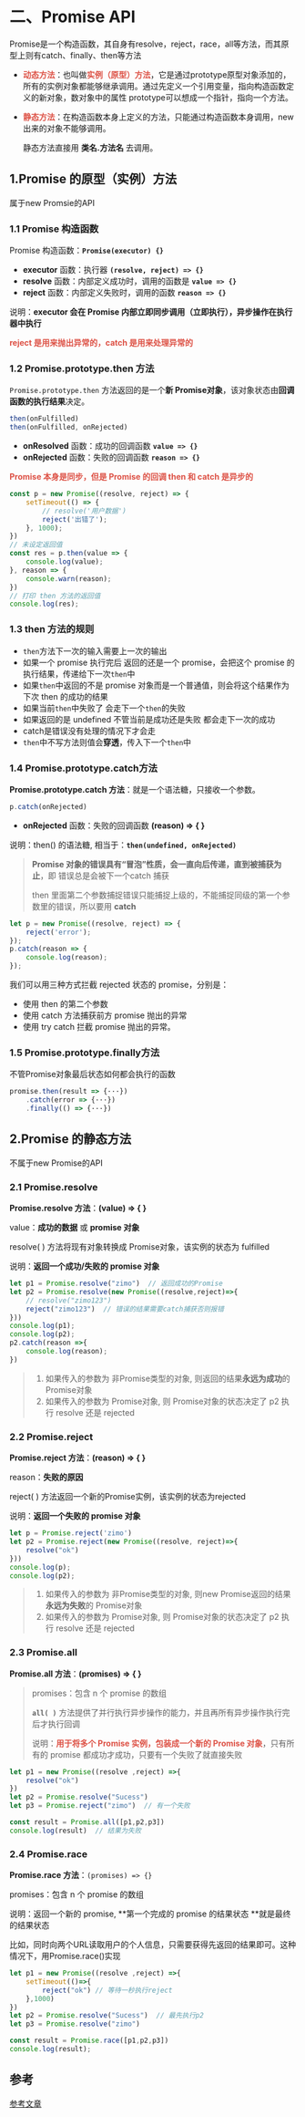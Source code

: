 # 二、Promise API

Promise是一个构造函数，其自身有resolve，reject，race，all等方法，而其原型上则有catch、finally、then等方法

- <strong style="color:#DD5145">动态方法</strong>：也叫做<strong style="color:#DD5145">实例（原型）方法</strong>，它是通过prototype原型对象添加的，所有的实例对象都能够继承调用。通过先定义一个引用变量，指向构造函数定义的新对象，数对象中的属性 prototype可以想成一个指针，指向一个方法。

- <strong style="color:#DD5145">静态方法</strong>：在构造函数本身上定义的方法，只能通过构造函数本身调用，new出来的对象不能够调用。

  静态方法直接用 **类名.方法名** 去调用。



## 1.Promise 的原型（实例）方法

属于new Promsie的API



### 1.1 Promise 构造函数

Promise 构造函数：**`Promise(executor) {}`**

- **executor** 函数：执行器 **`(resolve, reject) => {}`**
- **resolve** 函数：内部定义成功时，调用的函数是 **`value => {}`**
- **reject** 函数：内部定义失败时，调用的函数 **`reason => {}`**

说明：**executor 会在 Promise 内部立即同步调用（立即执行），异步操作在执行器中执行**

<strong style="color:#DD5145">reject 是用来抛出异常的，catch 是用来处理异常的</strong>



### 1.2 Promise.prototype.then 方法

`Promise.prototype.then` 方法返回的是一个**新 Promise对象**，该对象状态由**回调函数的执行结果**决定。

```js
then(onFulfilled)
then(onFulfilled, onRejected)
```

- **onResolved** 函数：成功的回调函数 **`value => {}`** 
- **onRejected** 函数：失败的回调函数 **`reason => {}`** 

<strong style="color:#DD5145">Promise 本身是同步，但是 Promise 的回调 then 和 catch 是异步的</strong>

```javascript
const p = new Promise((resolve, reject) => {
    setTimeout(() => {
        // resolve('用户数据')
        reject('出错了');
    }, 1000);
})
// 未设定返回值
const res = p.then(value => {
    console.log(value);
}, reason => {
    console.warn(reason);
})
// 打印 then 方法的返回值
console.log(res);
```



###  1.3 then 方法的规则

- `then`方法下一次的输入需要上一次的输出
- 如果一个 promise 执行完后 返回的还是一个 promise，会把这个 promise 的执行结果，传递给下一次`then`中
- 如果`then`中返回的不是 promise 对象而是一个普通值，则会将这个结果作为下次 then 的成功的结果
- 如果当前`then`中失败了 会走下一个`then`的失败
- 如果返回的是 undefined 不管当前是成功还是失败 都会走下一次的成功
- catch是错误没有处理的情况下才会走
- `then`中不写方法则值会**穿透**，传入下一个`then`中



### 1.4 Promise.prototype.catch方法

**Promise.prototype.catch 方法**：就是一个语法糖，只接收一个参数。

```js
p.catch(onRejected)
```

- **onRejected** 函数：失败的回调函数 **(reason) => { }**

说明：then() 的语法糖, 相当于：**`then(undefined, onRejected)`**

> **Promise 对象的错误具有“冒泡”性质，会一直向后传递，直到被捕获为止**，即 错误总是会被下一个catch 捕获
>
> then 里面第二个参数捕捉错误只能捕捉上级的，不能捕捉同级的第一个参数里的错误，所以要用 **catch**

```javascript
let p = new Promise((resolve, reject) => {
    reject('error');
});
p.catch(reason => {
    console.log(reason);
});
```

我们可以用三种方式拦截 rejected 状态的 promise，分别是：

- 使用 then 的第二个参数
- 使用 catch 方法捕获前方 promise 抛出的异常
- 使用 try catch 拦截 promise 抛出的异常。



### 1.5 Promise.prototype.finally方法

不管Promise对象最后状态如何都会执行的函数

```javascript
promise.then(result => {···})
    .catch(error => {···})
    .finally(() => {···})
```



## 2.Promise 的静态方法

不属于new Promise的API

### 2.1 Promise.resolve

**Promise.resolve 方法**：**(value) => { }**

value：**成功的数据** 或 **promise 对象**

resolve( ) 方法将现有对象转换成 Promise对象，该实例的状态为 fulfilled

说明：**返回一个成功/失败的 promise 对象**

```javascript
let p1 = Promise.resolve("zimo")  // 返回成功的Promise
let p2 = Promise.resolve(new Promise((resolve,reject)=>{
	// resolve("zimo123")
	reject("zimo123")  // 错误的结果需要catch捕获否则报错
}))
console.log(p1);
console.log(p2);
p2.catch(reason =>{
	console.log(reason);
})
```

> 1. 如果传入的参数为 非Promise类型的对象, 则返回的结果**永远为成功**的 Promise对象
> 2. 如果传入的参数为 Promise对象, 则 Promise对象的状态决定了 p2 执行 resolve 还是 rejected



### 2.2 Promise.reject

**Promise.reject 方法**：**(reason) => { }**

reason：**失败的原因**

reject( ) 方法返回一个新的Promise实例，该实例的状态为rejected

说明：**返回一个失败的 promise 对象**

```javascript
let p = Promise.reject('zimo')
let p2 = Promise.reject(new Promise((resolve, reject)=>{
    resolve("ok")
}))
console.log(p);
console.log(p2);
```

> 1. 如果传入的参数为 非Promise类型的对象, 则new Promise返回的结果**永远为失败**的 Promise对象
> 2. 如果传入的参数为 Promise对象, 则 Promise对象的状态决定了 p2 执行 resolve 还是 rejected



### 2.3 Promise.all

**Promise.all 方法**：**(promises) => { }**

> promises：包含 n 个 promise 的数组
>
> **`all( )`** 方法提供了并行执行异步操作的能力，并且再所有异步操作执行完后才执行回调
>
> 说明：<strong style="color:#DD5145">用于将多个 Promise 实例，包装成一个新的 Promise 对象</strong>，只有所有的 promise 都成功才成功，只要有一个失败了就直接失败

```javascript
let p1 = new Promise((resolve ,reject) =>{
	resolve("ok")
})
let p2 = Promise.resolve("Sucess")
let p3 = Promise.reject("zimo")  // 有一个失败

const result = Promise.all([p1,p2,p3])
console.log(result)  // 结果为失败
```



### 2.4 Promise.race

**Promise.race 方法**：`(promises) => {}`

promises：包含 n 个 promise 的数组

说明：返回一个新的 promise, **第一个完成的 promise 的结果状态 **就是最终的结果状态

比如，同时向两个URL读取用户的个人信息，只需要获得先返回的结果即可。这种情况下，用Promise.race()实现

```javascript
let p1 = new Promise((resolve ,reject) =>{
    setTimeout(()=>{
        reject("ok") // 等待一秒执行reject
    },1000)
})
let p2 = Promise.resolve("Sucess")  // 最先执行p2
let p3 = Promise.resolve("zimo")

const result = Promise.race([p1,p2,p3])
console.log(result);
```



## 参考

[参考文章](https://blog.csdn.net/qiuqiula_/article/details/100138750)